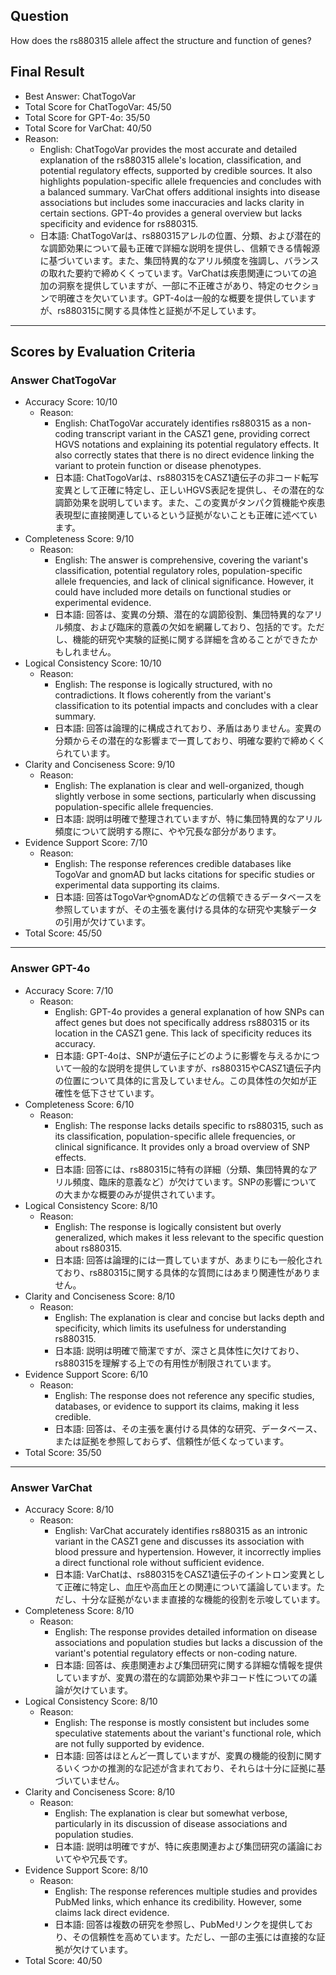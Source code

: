 ## Question

How does the rs880315 allele affect the structure and function of genes?

## Final Result

- Best Answer: ChatTogoVar
- Total Score for ChatTogoVar: 45/50
- Total Score for GPT-4o: 35/50
- Total Score for VarChat: 40/50
- Reason:
  - English: ChatTogoVar provides the most accurate and detailed explanation of the rs880315 allele's location, classification, and potential regulatory effects, supported by credible sources. It also highlights population-specific allele frequencies and concludes with a balanced summary. VarChat offers additional insights into disease associations but includes some inaccuracies and lacks clarity in certain sections. GPT-4o provides a general overview but lacks specificity and evidence for rs880315.
  - 日本語: ChatTogoVarは、rs880315アレルの位置、分類、および潜在的な調節効果について最も正確で詳細な説明を提供し、信頼できる情報源に基づいています。また、集団特異的なアリル頻度を強調し、バランスの取れた要約で締めくくっています。VarChatは疾患関連についての追加の洞察を提供していますが、一部に不正確さがあり、特定のセクションで明確さを欠いています。GPT-4oは一般的な概要を提供していますが、rs880315に関する具体性と証拠が不足しています。

---

## Scores by Evaluation Criteria

### Answer ChatTogoVar
- Accuracy Score: 10/10
  - Reason: 
    - English: ChatTogoVar accurately identifies rs880315 as a non-coding transcript variant in the CASZ1 gene, providing correct HGVS notations and explaining its potential regulatory effects. It also correctly states that there is no direct evidence linking the variant to protein function or disease phenotypes.
    - 日本語: ChatTogoVarは、rs880315をCASZ1遺伝子の非コード転写変異として正確に特定し、正しいHGVS表記を提供し、その潜在的な調節効果を説明しています。また、この変異がタンパク質機能や疾患表現型に直接関連しているという証拠がないことも正確に述べています。
- Completeness Score: 9/10
  - Reason: 
    - English: The answer is comprehensive, covering the variant's classification, potential regulatory roles, population-specific allele frequencies, and lack of clinical significance. However, it could have included more details on functional studies or experimental evidence.
    - 日本語: 回答は、変異の分類、潜在的な調節役割、集団特異的なアリル頻度、および臨床的意義の欠如を網羅しており、包括的です。ただし、機能的研究や実験的証拠に関する詳細を含めることができたかもしれません。
- Logical Consistency Score: 10/10
  - Reason: 
    - English: The response is logically structured, with no contradictions. It flows coherently from the variant's classification to its potential impacts and concludes with a clear summary.
    - 日本語: 回答は論理的に構成されており、矛盾はありません。変異の分類からその潜在的な影響まで一貫しており、明確な要約で締めくくられています。
- Clarity and Conciseness Score: 9/10
  - Reason: 
    - English: The explanation is clear and well-organized, though slightly verbose in some sections, particularly when discussing population-specific allele frequencies.
    - 日本語: 説明は明確で整理されていますが、特に集団特異的なアリル頻度について説明する際に、やや冗長な部分があります。
- Evidence Support Score: 7/10
  - Reason: 
    - English: The response references credible databases like TogoVar and gnomAD but lacks citations for specific studies or experimental data supporting its claims.
    - 日本語: 回答はTogoVarやgnomADなどの信頼できるデータベースを参照していますが、その主張を裏付ける具体的な研究や実験データの引用が欠けています。
- Total Score: 45/50

---

### Answer GPT-4o
- Accuracy Score: 7/10
  - Reason: 
    - English: GPT-4o provides a general explanation of how SNPs can affect genes but does not specifically address rs880315 or its location in the CASZ1 gene. This lack of specificity reduces its accuracy.
    - 日本語: GPT-4oは、SNPが遺伝子にどのように影響を与えるかについて一般的な説明を提供していますが、rs880315やCASZ1遺伝子内の位置について具体的に言及していません。この具体性の欠如が正確性を低下させています。
- Completeness Score: 6/10
  - Reason: 
    - English: The response lacks details specific to rs880315, such as its classification, population-specific allele frequencies, or clinical significance. It provides only a broad overview of SNP effects.
    - 日本語: 回答には、rs880315に特有の詳細（分類、集団特異的なアリル頻度、臨床的意義など）が欠けています。SNPの影響についての大まかな概要のみが提供されています。
- Logical Consistency Score: 8/10
  - Reason: 
    - English: The response is logically consistent but overly generalized, which makes it less relevant to the specific question about rs880315.
    - 日本語: 回答は論理的には一貫していますが、あまりにも一般化されており、rs880315に関する具体的な質問にはあまり関連性がありません。
- Clarity and Conciseness Score: 8/10
  - Reason: 
    - English: The explanation is clear and concise but lacks depth and specificity, which limits its usefulness for understanding rs880315.
    - 日本語: 説明は明確で簡潔ですが、深さと具体性に欠けており、rs880315を理解する上での有用性が制限されています。
- Evidence Support Score: 6/10
  - Reason: 
    - English: The response does not reference any specific studies, databases, or evidence to support its claims, making it less credible.
    - 日本語: 回答は、その主張を裏付ける具体的な研究、データベース、または証拠を参照しておらず、信頼性が低くなっています。
- Total Score: 35/50

---

### Answer VarChat
- Accuracy Score: 8/10
  - Reason: 
    - English: VarChat accurately identifies rs880315 as an intronic variant in the CASZ1 gene and discusses its association with blood pressure and hypertension. However, it incorrectly implies a direct functional role without sufficient evidence.
    - 日本語: VarChatは、rs880315をCASZ1遺伝子のイントロン変異として正確に特定し、血圧や高血圧との関連について議論しています。ただし、十分な証拠がないまま直接的な機能的役割を示唆しています。
- Completeness Score: 8/10
  - Reason: 
    - English: The response provides detailed information on disease associations and population studies but lacks a discussion of the variant's potential regulatory effects or non-coding nature.
    - 日本語: 回答は、疾患関連および集団研究に関する詳細な情報を提供していますが、変異の潜在的な調節効果や非コード性についての議論が欠けています。
- Logical Consistency Score: 8/10
  - Reason: 
    - English: The response is mostly consistent but includes some speculative statements about the variant's functional role, which are not fully supported by evidence.
    - 日本語: 回答はほとんど一貫していますが、変異の機能的役割に関するいくつかの推測的な記述が含まれており、それらは十分に証拠に基づいていません。
- Clarity and Conciseness Score: 8/10
  - Reason: 
    - English: The explanation is clear but somewhat verbose, particularly in its discussion of disease associations and population studies.
    - 日本語: 説明は明確ですが、特に疾患関連および集団研究の議論においてやや冗長です。
- Evidence Support Score: 8/10
  - Reason: 
    - English: The response references multiple studies and provides PubMed links, which enhance its credibility. However, some claims lack direct evidence.
    - 日本語: 回答は複数の研究を参照し、PubMedリンクを提供しており、その信頼性を高めています。ただし、一部の主張には直接的な証拠が欠けています。
- Total Score: 40/50